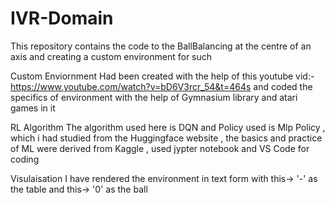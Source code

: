 # IVR-Domain
This repository contains the code to the BallBalancing at the centre of an axis and creating a custom environment for such

Custom Enviornment
Had been created with the help of this youtube vid:- https://www.youtube.com/watch?v=bD6V3rcr_54&t=464s
and coded the specifics of environment with the help of Gymnasium library and atari games in it

RL Algorithm
The algorithm used here is DQN and Policy used is Mlp Policy , which i had studied from the Huggingface website , the basics and practice of ML were derived from Kaggle , used jypter notebook and VS Code for coding

Visulaisation
I have rendered the environment in text form with this-> '-' as the table and this-> '0' as the ball

